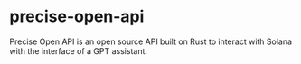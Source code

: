 # precise-open-api
Precise Open API is an open source API built on Rust to interact with Solana with the interface of a GPT assistant.
